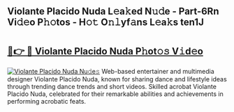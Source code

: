 ## Violante Placido Nuda L𝚎a𝚔ed N𝚞𝚍e - Part-6Rn Vi𝚍𝚎o P𝚑𝚘tos - H𝚘𝚝 O𝚗𝚕yf𝚊ns L𝚎a𝚔s ten1J

# <h2><a href="http://kf3lpkh.oniu.top/?m=Violante+Placido+Nuda">🔗👉 🔴 Violante Placido Nuda P𝚑ot𝚘𝚜 V𝚒d𝚎o</a></h2>

[![Violante Placido Nuda Nu𝚍e𝚜](https://i.imgur.com/0qMVB7G.gif)](http://kf3lpkh.oniu.top/?m=Violante+Placido+Nuda)
Web-based entertainer and multimedia designer Violante Placido Nuda, known for sharing dance and lifestyle ideas through trending dance trends and short videos. Skilled acrobat Violante Placido Nuda, celebrated for their remarkable abilities and achievements in performing acrobatic feats.  
